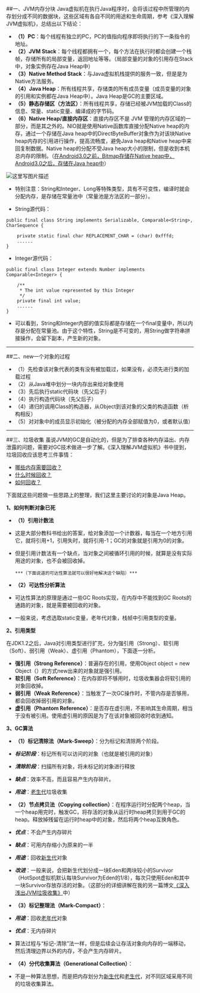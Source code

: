 ##一、JVM内存分块
Java虚拟机在执行Java程序时，会将该过程中所管理的内存划分成不同的数据块，这些区域有各自不同的用途和生命周期，参考《深入理解JVM虚拟机》，总结出以下结论：

 - **（1）PC**：每个线程有独立的PC，PC的值指向程序即将执行的下一条指令的地址。
 - **（2）JVM Stack**：每个线程都拥有一个，每个方法在执行时都会创建一个栈帧，存储所有的局部变量，返回地址等等。（局部变量的对象的引用存在Stack中，对象实例存在Java Heap中）
 - **（3）Native Method Stack**：与Java虚拟机栈提供的服务一致，但是是为Native方法服务。
 - **（4）Java Heap**：所有线程共享，存储类的所有成员变量（成员变量的对象的引用和实例都在Java Heap中）。Java Heap是GC的主要区域。
 - **（5）静态存储区（方法区）**：所有线程共享，存储已经被JVM加载的Class的信息、常量、static变量、编译成的字节码。
 - **（6）Native Heap/直接内存区**：直接内存区不是 JVM 管理的内存区域的一部分，而是其之外的。NIO就是使用Native函数库直接分配Native heap的内存，通过一个存储在Java heap中的DirectByteBuffer对象作为对该块Native heap内存的引用进行操作，提高流畅度，避免Java heap和Native heap中来回复制数据。Native heap的分配不受Java heap大小的限制，但是收到本机总内存的限制。（[在Android3.0之前，Bitmap存储在Native heap中，Android3.0之后，存储在Java heap中](1)）

![这里写图片描述](http://img.blog.csdn.net/20160329120256624)


 - 特别注意：String和Integer、Long等特殊类型，具有不可变性，编译时就会分配内存，是存储在常量池中（常量池是方法区的一部分）。

 - String源代码：

```
public final class String implements Serializable, Comparable<String>, CharSequence {

    private static final char REPLACEMENT_CHAR = (char) 0xfffd;
	......
}
```


 - Integer源代码：

```
public final class Integer extends Number implements Comparable<Integer> {

    /**
     * The int value represented by this Integer
     */
    private final int value;
	......
}
```

 - 可以看到，String和Integer内部的值实际都是存储在一个final变量中，所以内存是分配在常量池。由于这个特性，String是不可变的，用String做字符串拼接操作，会留下副本，产生新的对象。

----------

##二、new一个对象的过程
 - （1）先检查该对象代表的类有没有被加载过，如果没有，必须先进行类的加载过程
 - （2）从Java堆中划分一块内存出来给对象使用
 - （3）先后执行static代码块（先父后子）
 - （4）执行构造代码块（先父后子）
 - （4）递归的调用Class的构造器，从Object到该对象的父类的构造函数（析构相反）
 - （5）对对象中的成员显示初始化（被分配的内存全部赋值为0，或者默认值）



----------

##三、垃圾收集
  虽说JVM的GC是自动化的，但是为了排查各种内存溢出、内存泄露的问题，需要对GC技术做进一步了解。《深入理解JVM虚拟机》书中提到，垃圾回收应该思考三件事情：

 - [哪些内存需要回收？](1)
 - [什么时候回收？](1)
 - [如何回收？](1)

下面就这些问题做一些思路上的整理，我们这里主要讨论的对象是Java Heap。

**1、如何判断对象已死**

 - **（1）引用计数法**
  - 这是大部分教科书给出的答案，给对象添加一个计数器，每当在一个地方引用它，就将引用+1，引用失时，就将引用-1；GC的对象就是引用为0的对象。
  - 但是引用计数法有一个缺点，当对象之间被循环引用的时候，就算是没有实际用途的对象，也不会被回收掉。

		***（下面说道的可达性算法就可以很好地解决这个缺陷）***

 - **（2）可达性分析算法**
  - 可达性算法的原理是通过一些GC Roots实现，在内存中不能找到GC Roots的通路的对象，就是需要被回收的对象。
  - 一般来说，考虑选取static变量，老年代对象，栈帧中引用类型的变量。


**2、引用类型**

在JDK1.2之后，Java对引用类型进行扩充，分为强引用（Strong）、软引用（Soft）、弱引用（Weak）、虚引用（Phantom），下面逐一分析。

 - **强引用（Strong Reference）**：普遍存在的引用，使用Object object = new Object（）的方式new出来的对象就是强引用。
 - **软引用（Soft Reference）**：在内存即将不够用时，垃圾收集器会将软引用的对象回收掉。
 - **弱引用（Weak Reference）**：当触发了一次GC操作时，不管内存是否够用，都会回收掉弱引用的对象。
 - **虚引用（Phantom Reference）**：是否存在虚引用，不影响其生命周期，相当于没有被引用。使用虚引用的原因是为了在该对象被回收时收到通知。


**3、GC算法**

 - **（1）标记清除法（Mark-Sweep）**：分为标记和清除两个阶段。
  - ***标记阶段***：标记所有可以访问的对象（也就是被引用的对象）
  - ***清除阶段***：扫描所有对象，将未标记的对象进行释放
  - ***缺点***：效率不高，而且容易产生内存碎片。
  - ***用途***：[老生代](1)垃圾收集

 - **（2）节点拷贝法（Copying collection）**：在程序运行时分配两个heap，当一个heap用完时，触发GC，将存活的对象从运行时heap拷贝到用于GC的heap。释放掉残留在运行时heap中的对象，然后将两个heap互换角色。
  - ***优点***：不会产生内存碎片
  - ***缺点***：可用内存缩小为原来的一半
  - ***用途***：回收[新生代](1)对象
  - ***改进***：一般来说，会把新生代划分成一块Eden和两块较小的Survivor（HotSpot虚拟机默认每块Survivor为Eden的1/8），每次只使用Eden和其中一块Survivor存放存活的对象。（这部分的详细讲解在我的另一篇博文[《深入浅出JVM垃圾收集》](http://blog.csdn.net/mxm691292118/article/details/51006010)中）

 - **（3）标记整理法（Mark-Compact）**：
  - ***用途***：回收[老年代](1)对象
  - ***优点***：无内存碎片
  - 算法过程与“标记-清除”法一样，但是后续会让存活对象向内存的一端移动，然后清理边界以外的内存，不会产生内存碎片。

 - **（4）分代收集算法（Generational Collection）**：
  - 不是一种算法思想，而是把内存划分为[新生代](1)和[老生代](1)，对不同区域采用不同的垃圾收集算法。
